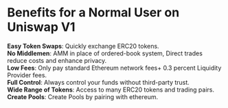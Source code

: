 # Benefits for a Normal User on Uniswap V1  
**Easy Token Swaps**: Quickly exchange ERC20 tokens.  
**No Middlemen**: AMM in place of ordered-book system, Direct trades reduce costs and enhance privacy.  
**Low Fees**: Only pay standard Ethereum network fees+ 0.3 percent Liquidity Provider fees.  
**Full Control**: Always control your funds without third-party trust.  
**Wide Range of Tokens**: Access to many ERC20 tokens and trading pairs.  
**Create Pools**: Create Pools by pairing with ethereum.  
